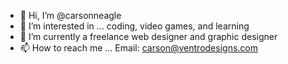 - 👋 Hi, I’m @carsonneagle
- 👀 I’m interested in ... coding, video games, and learning
- 🌱 I’m currently a freelance web designer and graphic designer
- 📫 How to reach me ... Email: carson@ventrodesigns.com

<!---
carsonneagle/carsonneagle is a ✨ special ✨ repository because its `README.md` (this file) appears on your GitHub profile.
You can click the Preview link to take a look at your changes.
--->

